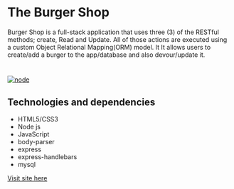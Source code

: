 # The Burger Shop
Burger Shop is a full-stack application that uses three (3) of the RESTful methods; create, Read and Update. All of those actions are executed using a custom Object Relational Mapping(ORM) model. It It allows users to create/add a burger to the app/database and also devour/update it.
#
[![node](hhttps://img.shields.io/badge/node-v9.3.0-green.svg)]()


## Technologies and dependencies
* HTML5/CSS3
* Node js
* JavaScript
* body-parser
* express
* express-handlebars
* mysql

[Visit site here](https://obscure-hamlet-65238.herokuapp.com/index)